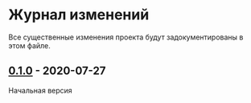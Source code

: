 # Журнал изменений
Все существенные изменения проекта будут задокументированы в этом файле.

## [0.1.0] - 2020-07-27
Начальная версия

[0.1.0]: https://github.com/obivan/fiaser/compare/v0.1.0...HEAD
